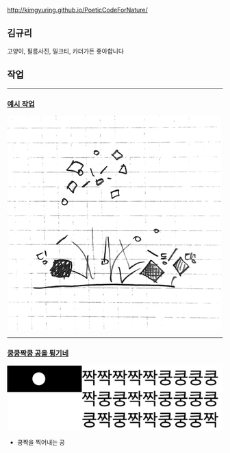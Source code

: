 http://kimgyuring.github.io/PoeticCodeForNature/

## 김규리
고양이, 필름사진, 밀크티, 카더가든 좋아합니다



## 작업
----
### [예시 작업](./example/)
![예시 이미지](./example_img.png)


----
### [쿵쿵짝쿵 공을 튕기네](./ex01/)
 ![쿵쿵짝쿵](./kungzzak.png)
  * 쿵짝을 찍어내는 공
